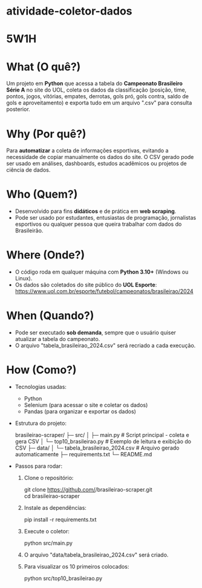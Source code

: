 # atividade-coletor-dados

# 5W1H

# **What (O quê?)**

Um projeto em **Python** que acessa a tabela do **Campeonato Brasileiro Série A** no site do UOL, coleta os dados da classificação (posição, time, pontos, jogos, vitórias, empates, derrotas, gols pró, gols contra, saldo de gols e aproveitamento) e exporta tudo em um arquivo ".csv" para consulta posterior.



# **Why (Por quê?)**

Para **automatizar** a coleta de informações esportivas, evitando a necessidade de copiar manualmente os dados do site. O CSV gerado pode ser usado em análises, dashboards, estudos acadêmicos ou projetos de ciência de dados.



# **Who (Quem?)**

* Desenvolvido para fins **didáticos** e de prática em **web scraping**.
* Pode ser usado por estudantes, entusiastas de programação, jornalistas esportivos ou qualquer pessoa que queira trabalhar com dados do Brasileirão.



# **Where (Onde?)**

* O código roda em qualquer máquina com **Python 3.10+** (Windows ou Linux).
* Os dados são coletados do site público do **UOL Esporte**:
 https://www.uol.com.br/esporte/futebol/campeonatos/brasileirao/2024



# **When (Quando?)**

* Pode ser executado **sob demanda**, sempre que o usuário quiser atualizar a tabela do campeonato.
* O arquivo "tabela_brasileirao_2024.csv" será recriado a cada execução.



# **How (Como?)**

* Tecnologias usadas:

  * Python
  * Selenium (para acessar o site e coletar os dados)
  * Pandas (para organizar e exportar os dados)

* Estrutura do projeto:

  brasileirao-scraper/
  ├─ src/
  │  ├─ main.py              # Script principal - coleta e gera CSV
  │  └─ top10_brasileirao.py # Exemplo de leitura e exibição do CSV
  ├─ data/
  │  └─ tabela_brasileirao_2024.csv  # Arquivo gerado automaticamente
  ├─ requirements.txt
  └─ README.md

* Passos para rodar:

  1. Clone o repositório:

     git clone https://github.com/<seu-usuario>/brasileirao-scraper.git  
     cd brasileirao-scraper

  2. Instale as dependências:

     pip install -r requirements.txt

  3. Execute o coletor:

     python src/main.py

  4. O arquivo "data/tabela_brasileirao_2024.csv" será criado.

  5. Para visualizar os 10 primeiros colocados:

     python src/top10_brasileirao.py